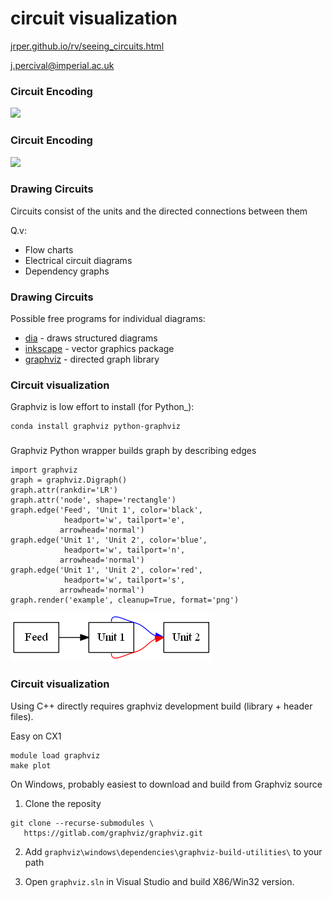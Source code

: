 # circuit visualization

[jrper.github.io/rv/seeing_circuits.html](http://jrper.github.io/rv/seeing_circuits.html)

j.percival@imperial.ac.uk



### Circuit Encoding

![](seeing_circuits_images/circuit1.png)


### Circuit Encoding

![](seeing_circuits_images/circuit2.png)



### Drawing Circuits

Circuits consist of the units and the directed connections between them


Q.v:

 - Flow charts
 - Electrical circuit diagrams
 - Dependency graphs


### Drawing Circuits

Possible free programs for individual diagrams:
 - [dia](http://dia-installer.de/index.html.en) - draws structured diagrams
 - [inkscape](https://inkscape.org/download/) - vector graphics package
 - [graphviz](https://graphviz.gitlab.io) - directed graph library



### Circuit visualization

Graphviz is low effort to install (for Python_):

```
conda install graphviz python-graphviz
```

###

Graphviz Python wrapper builds graph by describing edges

```
import graphviz
graph = graphviz.Digraph()
graph.attr(rankdir='LR')
graph.attr('node', shape='rectangle')
graph.edge('Feed', 'Unit 1', color='black',
            headport='w', tailport='e',
           arrowhead='normal')
graph.edge('Unit 1', 'Unit 2', color='blue',
            headport='w', tailport='n',
           arrowhead='normal')
graph.edge('Unit 1', 'Unit 2', color='red',
            headport='w', tailport='s',
           arrowhead='normal')
graph.render('example', cleanup=True, format='png')
```


![](seeing_circuits_images/example.png)



### Circuit visualization



Using C++ directly requires graphviz development build (library + header files).

Easy on CX1

```
module load graphviz
make plot
```


On Windows, probably easiest to download and build from Graphviz source

 1. Clone the reposity
```
git clone --recurse-submodules \
   https://gitlab.com/graphviz/graphviz.git
```
 2. Add `graphviz\windows\dependencies\graphviz-build-utilities\` to your path

 3. Open `graphviz.sln` in Visual Studio and build X86/Win32 version.
